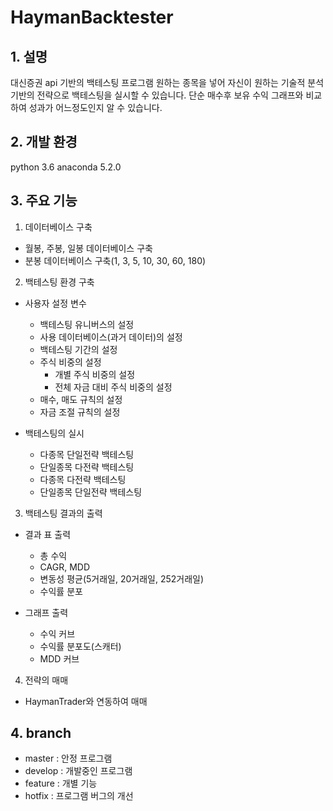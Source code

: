 # HaymanBacktester

## 1. 설명
대신증권 api 기반의 백테스팅 프로그램
        원하는 종목을 넣어 자신이 원하는 기술적 분석 기반의 전략으로 백테스팅을 실시할 수 있습니다.
        단순 매수후 보유 수익 그래프와 비교하여 성과가 어느정도인지 알 수 있습니다.

## 2. 개발 환경
python 3.6
anaconda 5.2.0

## 3. 주요 기능
1. 데이터베이스 구축
- 월봉, 주봉, 일봉 데이터베이스 구축
- 분봉 데이터베이스 구축(1, 3, 5, 10, 30, 60, 180)

2. 백테스팅 환경 구축
- 사용자 설정 변수
  - 백테스팅 유니버스의 설정
  - 사용 데이터베이스(과거 데이터)의 설정
  - 백테스팅 기간의 설정
  - 주식 비중의 설정
    - 개별 주식 비중의 설정
    - 전체 자금 대비 주식 비중의 설정
  - 매수, 매도 규칙의 설정
  - 자금 조절 규칙의 설정
  
- 백테스팅의 실시
  - 다종목 단일전략 백테스팅
  - 단일종목 다전략 백테스팅
  - 다종목 다전략 백테스팅
  - 단일종목 단일전략 백테스팅

3. 백테스팅 결과의 출력
- 결과 표 출력
  - 총 수익
  - CAGR, MDD
  - 변동성 평균(5거래일,  20거래일,  252거래일)
  - 수익률 분포
  
- 그래프 출력
  - 수익 커브
  - 수익률 분포도(스캐터)
  - MDD 커브

4. 전략의 매매
- HaymanTrader와 연동하여 매매

## 4. branch 
- master : 안정 프로그램
- develop : 개발중인 프로그램
- feature : 개별 기능
- hotfix : 프로그램 버그의 개선


